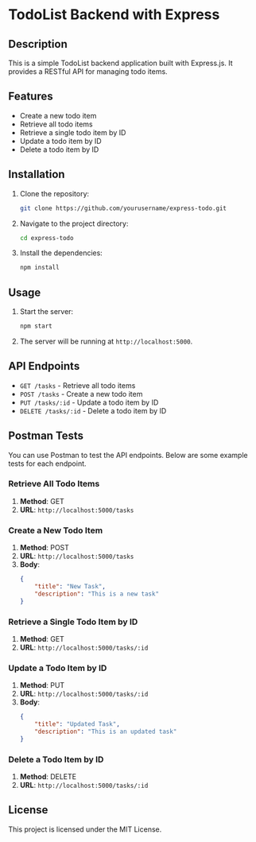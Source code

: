 # TodoList Backend with Express

## Description

This is a simple TodoList backend application built with Express.js. It provides a RESTful API for managing todo items.

## Features

- Create a new todo item
- Retrieve all todo items
- Retrieve a single todo item by ID
- Update a todo item by ID
- Delete a todo item by ID

## Installation

1. Clone the repository:
    ```bash
    git clone https://github.com/yourusername/express-todo.git
    ```
2. Navigate to the project directory:
    ```bash
    cd express-todo
    ```
3. Install the dependencies:
    ```bash
    npm install
    ```

## Usage

1. Start the server:
    ```bash
    npm start
    ```
2. The server will be running at `http://localhost:5000`.

## API Endpoints

- `GET /tasks` - Retrieve all todo items
- `POST /tasks` - Create a new todo item
- `PUT /tasks/:id` - Update a todo item by ID
- `DELETE /tasks/:id` - Delete a todo item by ID

## Postman Tests

You can use Postman to test the API endpoints. Below are some example tests for each endpoint.

### Retrieve All Todo Items

1. **Method**: GET
2. **URL**: `http://localhost:5000/tasks`

### Create a New Todo Item

1. **Method**: POST
2. **URL**: `http://localhost:5000/tasks`
3. **Body**: 
    ```json
    {
        "title": "New Task",
        "description": "This is a new task"
    }
    ```

### Retrieve a Single Todo Item by ID

1. **Method**: GET
2. **URL**: `http://localhost:5000/tasks/:id`

### Update a Todo Item by ID

1. **Method**: PUT
2. **URL**: `http://localhost:5000/tasks/:id`
3. **Body**: 
    ```json
    {
        "title": "Updated Task",
        "description": "This is an updated task"
    }


### Delete a Todo Item by ID

1. **Method**: DELETE
2. **URL**: `http://localhost:5000/tasks/:id`

## License

This project is licensed under the MIT License.
